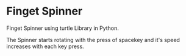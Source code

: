 # Finget Spinner
Finget Spinner using turtle Library in Python.

The Spinner starts rotating with the press of spacekey and it's speed increases with each key press.
